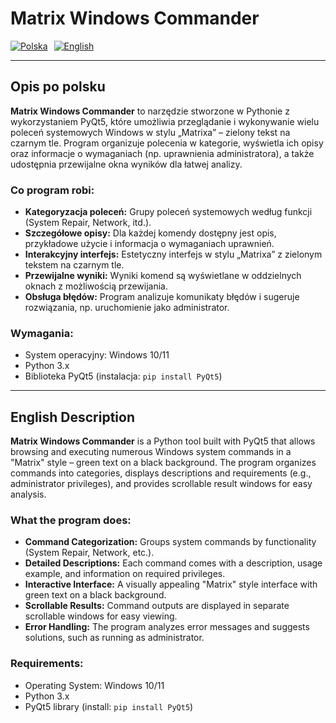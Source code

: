 # Matrix Windows Commander

<div style="display: flex; gap: 10px;">
  <a href="#opis-po-polsku"><img src="[[https://upload.wikimedia.org/wikipedia/en/thumb/c/c3/Flag_of_Poland.svg/45px-Flag_of_Poland.svg.png](https://upload.wikimedia.org/wikipedia/commons/thumb/1/12/Flag_of_Poland.svg/32px-Flag_of_Poland.svg.png?20180824112544=&download=](https://upload.wikimedia.org/wikipedia/commons/thumb/1/12/Flag_of_Poland.svg/32px-Flag_of_Poland.svg.png))" alt="Polska" title="Polski"></a>
  <a href="#english-description"><img src="https://upload.wikimedia.org/wikipedia/en/thumb/a/a4/Flag_of_the_United_States.svg/45px-Flag_of_the_United_States.svg.png" alt="English" title="English"></a>
</div>

---

## Opis po polsku

**Matrix Windows Commander** to narzędzie stworzone w Pythonie z wykorzystaniem PyQt5, które umożliwia przeglądanie i wykonywanie wielu poleceń systemowych Windows w stylu „Matrixa” – zielony tekst na czarnym tle. Program organizuje polecenia w kategorie, wyświetla ich opisy oraz informacje o wymaganiach (np. uprawnienia administratora), a także udostępnia przewijalne okna wyników dla łatwej analizy. 

### Co program robi:
- **Kategoryzacja poleceń:** Grupy poleceń systemowych według funkcji (System Repair, Network, itd.).
- **Szczegółowe opisy:** Dla każdej komendy dostępny jest opis, przykładowe użycie i informacja o wymaganiach uprawnień.
- **Interakcyjny interfejs:** Estetyczny interfejs w stylu „Matrixa” z zielonym tekstem na czarnym tle.
- **Przewijalne wyniki:** Wyniki komend są wyświetlane w oddzielnych oknach z możliwością przewijania.
- **Obsługa błędów:** Program analizuje komunikaty błędów i sugeruje rozwiązania, np. uruchomienie jako administrator.

### Wymagania:
- System operacyjny: Windows 10/11
- Python 3.x
- Biblioteka PyQt5 (instalacja: `pip install PyQt5`)

---

## English Description

**Matrix Windows Commander** is a Python tool built with PyQt5 that allows browsing and executing numerous Windows system commands in a "Matrix" style – green text on a black background. The program organizes commands into categories, displays descriptions and requirements (e.g., administrator privileges), and provides scrollable result windows for easy analysis.

### What the program does:
- **Command Categorization:** Groups system commands by functionality (System Repair, Network, etc.).
- **Detailed Descriptions:** Each command comes with a description, usage example, and information on required privileges.
- **Interactive Interface:** A visually appealing "Matrix" style interface with green text on a black background.
- **Scrollable Results:** Command outputs are displayed in separate scrollable windows for easy viewing.
- **Error Handling:** The program analyzes error messages and suggests solutions, such as running as administrator.

### Requirements:
- Operating System: Windows 10/11
- Python 3.x
- PyQt5 library (install: `pip install PyQt5`)
